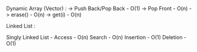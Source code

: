 Dynamic Array (Vector) :
-> Push Back/Pop Back - O(1)
-> Pop Front - O(n)
-> erase() - O(n)
-> get(i) - O(n)

Linked List :

Singly Linked List -
   Access - O(n)
   Search - O(n)
   Insertion - O(1)
   Deletion - O(1)



